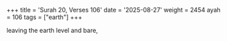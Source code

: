 +++
title = 'Surah 20, Verses 106'
date = '2025-08-27'
weight = 2454
ayah = 106
tags = ["earth"]
+++

leaving the earth level and bare,